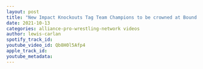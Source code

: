 ```yaml
---
layout: post
title: "New Impact Knockouts Tag Team Champions to be crowned at Bound For Glory, NJPW G1 Update"
date: 2021-10-13
categories: alliance-pro-wrestling-network videos
author: lewis-carlan
spotify_track_id: 
youtube_video_id: Qb8H0l5Afp4
apple_track_id: 
youtube_metadata: 
---
```

